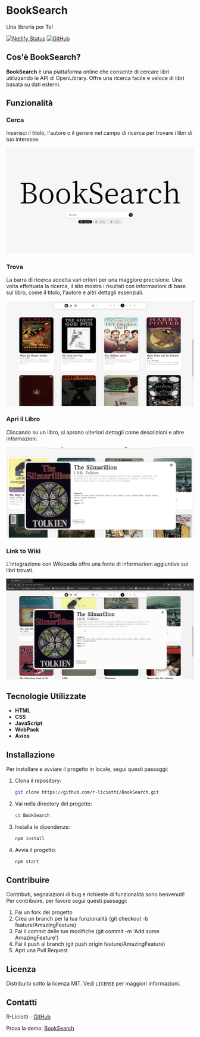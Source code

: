 # BookSearch

Una libreria per Te!

[![Netlify Status](https://booksearch-rliciotti.netlify.app/)](https://booksearch-rliciotti.netlify.app/)
[![GitHub](https://img.shields.io/github/v/release/r-liciotti/BookSearch)](https://github.com/r-liciotti/BookSearch)

## Cos'è BookSearch?

**BookSearch** è una piattaforma online che consente di cercare libri utilizzando le API di OpenLibrary. Offre una ricerca facile e veloce di libri basata su dati esterni.

## Funzionalità

### Cerca
Inserisci il titolo, l'autore o il genere nel campo di ricerca per trovare i libri di tuo interesse.

![Cerca](src/img/screenshot/Cerca.png)

### Trova
La barra di ricerca accetta vari criteri per una maggiore precisione. Una volta effettuata la ricerca, il sito mostra i risultati con informazioni di base sul libro, come il titolo, l'autore e altri dettagli essenziali.

![Risultati della ricerca](src/img/screenshot/Trova.png)

### Apri il Libro
Cliccando su un libro, si aprono ulteriori dettagli come descrizioni e altre informazioni.

![Dettagli del libro](src/img/screenshot/Approfondisci.png)

### Link to Wiki
L'integrazione con Wikipedia offre una fonte di informazioni aggiuntive sui libri trovati.

![Integrazione con Wikipedia](src/img/screenshot/linkToWiki.gif)

## Tecnologie Utilizzate

- **HTML**
- **CSS**
- **JavaScript**
- **WebPack**
- **Axios**

## Installazione

Per installare e avviare il progetto in locale, segui questi passaggi:

1. Clona il repository:
    ```sh
    git clone https://github.com/r-liciotti/BookSearch.git
    ```
2. Vai nella directory del progetto:
    ```sh
    cd BookSearch
    ```
3. Installa le dipendenze:
    ```sh
    npm install
    ```
4. Avvia il progetto:
    ```sh
    npm start
    ```

## Contribuire

Contributi, segnalazioni di bug e richieste di funzionalità sono benvenuti! Per contribuire, per favore segui questi passaggi:

1. Fai un fork del progetto
2. Crea un branch per la tua funzionalità (git checkout -b feature/AmazingFeature)
3. Fai il commit delle tue modifiche (git commit -m 'Add some AmazingFeature')
4. Fai il push al branch (git push origin feature/AmazingFeature)
5. Apri una Pull Request

## Licenza

Distribuito sotto la licenza MIT. Vedi `LICENSE` per maggiori informazioni.

## Contatti

R-Liciotti - [GitHub](https://github.com/r-liciotti/BookSearch)

Prova la demo: [BookSearch](https://booksearch-rliciotti.netlify.app/)
